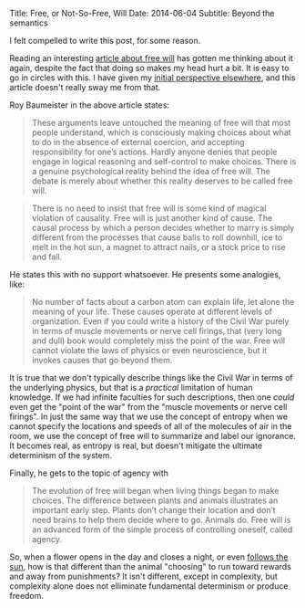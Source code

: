 Title: Free, or Not-So-Free, Will
Date: 2014-06-04
Subtitle: Beyond the semantics

I felt compelled to write this post, for some reason.  

Reading an interesting [article about free will] has gotten me thinking about it again, despite the fact that doing so makes my head hurt a bit.  It is easy to go in circles with this.  I have given my [initial perspective elsewhere], and this article doesn't really sway me from that.  

Roy Baumeister in the above article states:
> These arguments leave untouched the meaning of free will that most people understand, which is consciously making choices about what to do in the absence of external coercion, and accepting responsibility for one’s actions. Hardly anyone denies that people engage in logical reasoning and self-control to make choices. There is a genuine psychological reality behind the idea of free will. The debate is merely about whether this reality deserves to be called free will. 

> There is no need to insist that free will is some kind of magical violation of causality. Free will is just another kind of cause. The causal process by which a person decides whether to marry is simply different from the processes that cause balls to roll downhill, ice to melt in the hot sun, a magnet to attract nails, or a stock price to rise and fall.   

He states this with no support whatsoever.  He presents some analogies, like:

> No number of facts about a carbon atom can explain life, let alone the meaning of your life. These causes operate at different levels of organization. Even if you could write a history of the Civil War purely in terms of muscle movements or nerve cell firings, that (very long and dull) book would completely miss the point of the war. Free will cannot violate the laws of physics or even neuroscience, but it invokes causes that go beyond them.

It is true that we don't typically describe things like the Civil War in terms of the underlying physics, but that is a *practical* limitation of human knowledge.  If we had infinite faculties for such descriptions, then one *could* even get the "point of the war" from the "muscle movements or nerve cell firings".  In just the same way that we use the concept of entropy when we cannot specify the locations and speeds of all of the molecules of air in the room, we use the concept of free will to summarize and label our ignorance.  It becomes real, as entropy is real, but doesn't mitigate the ultimate determinism of the system.


Finally, he gets to the topic of agency with

> The evolution of free will began when living things began to make choices. The difference between plants and animals illustrates an important early step. Plants don’t change their location and don’t need brains to help them decide where to go. Animals do. Free will is an advanced form of the simple process of controlling oneself, called agency.

So, when a flower opens in the day and closes a night, or even [follows the sun], how is that different than the animal "choosing" to run toward rewards and away from punishments?  It isn't different, except in complexity, but complexity alone does not elliminate fundamental determinism or produce freedom.



[article about free will]: http://www.slate.com/articles/health_and_science/science/2013/09/free_will_debate_what_does_free_will_mean_and_how_did_it_evolve.html
[initial perspective elsewhere]: {filename}wordpress_migration/free-will-and-entropy.md
[follows the sun]: https://www.youtube.com/watch?v=g8mr0R3ibPU
